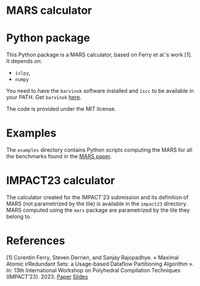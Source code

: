 # MARS calculator

# Python package

This Python package is a MARS calculator, based on Ferry et al.'s work [1].
It depends on:

* `islpy`,
* `numpy`

You need to have the `barvinok` software installed and `iscc` to be available
in your PATH. Get `barvinok` [here](https://barvinok.sf.net/).

The code is provided under the MIT license.

# Examples

The `examples` directory contains Python scripts computing the MARS for 
all the benchmarks found in the 
[MARS paper](https://impact-workshop.org/impact2023/papers/paper1.pdf). 

# IMPACT23 calculator

The calculator created for the IMPACT'23 submission and its definition of
MARS (not parametrized by the tile) is available in the `impact23` directory.
MARS computed using the `mars` package are parametrized by the tile they belong
to.

# References

\[1\] Corentin Ferry, Steven Derrien, and Sanjay Rajopadhye. « Maximal Atomic 
irRedundant Sets: a Usage-based Dataflow Partitioning Algorithm ». In: 13th 
International Workshop on Polyhedral Compilation Techniques (IMPACT’23). 2023. 
[Paper](https://impact-workshop.org/impact2023/papers/paper1.pdf) 
[Slides](https://impact-workshop.org/impact2023/slides/slides1.pdf)

